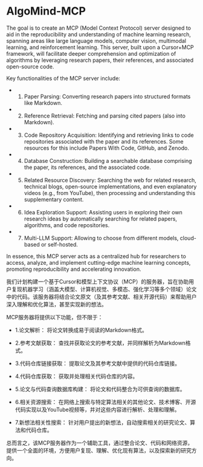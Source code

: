 # AlgoMind-MCP

The goal is to create an MCP (Model Context Protocol) server designed to aid in the reproducibility and understanding of machine learning research, spanning areas like large language models, computer vision, multimodal learning, and reinforcement learning. This server, built upon a Cursor+MCP framework, will facilitate deeper comprehension and optimization of algorithms by leveraging research papers, their references, and associated open-source code.

Key functionalities of the MCP server include:

  - 1. Paper Parsing: Converting research papers into structured formats like Markdown.
  
  - 2. Reference Retrieval: Fetching and parsing cited papers (also into Markdown).
  
  - 3. Code Repository Acquisition: Identifying and retrieving links to code repositories associated with the paper and its references. Some resources for this include Papers With Code, GitHub, and Zenodo.
  
  - 4. Database Construction: Building a searchable database comprising the paper, its references, and the associated code.
  
  - 5. Related Resource Discovery: Searching the web for related research, technical blogs, open-source implementations, and even explanatory videos (e.g., from YouTube), then processing and understanding this supplementary content.
  
  - 6. Idea Exploration Support: Assisting users in exploring their own research ideas by automatically searching for related papers, algorithms, and code repositories.
  
  - 7. Multi-LLM Support: Allowing to choose from different models, cloud-based or self-hosted.

In essence, this MCP server acts as a centralized hub for researchers to access, analyze, and implement cutting-edge machine learning concepts, promoting reproducibility and accelerating innovation.


我们计划构建一个基于Cursor和模型上下文协议（MCP）的服务器，旨在协助用户复现机器学习（涵盖大模型、计算机视觉、多模态、强化学习等多个领域）论文中的代码。该服务器将结合论文原文（及其参考文献、相关开源代码）来帮助用户深入理解和优化算法，甚至实现新的想法。

MCP服务器将提供以下功能，但不限于：

  - 1.论文解析： 将论文转换成易于阅读的Markdown格式。

  - 2.参考文献获取： 查找并获取论文的参考文献，并同样解析为Markdown格式。

  - 3.代码仓库链接获取： 提取论文及其参考文献中提供的代码仓库链接。

  - 4.代码仓库获取： 获取并处理相关代码仓库的内容。

  - 5.论文与代码查询数据库构建： 将论文和代码整合为可供查询的数据库。

  - 6.相关资源搜索： 在网络上搜索与特定算法相关的其他论文、技术博客、开源代码实现以及YouTube视频等，并对这些内容进行解析、处理和理解。

  - 7.新想法相关性搜索： 针对用户提出的新想法，自动搜索相关的研究论文、算法和代码仓库。

总而言之，该MCP服务器作为一个辅助工具，通过整合论文、代码和网络资源，提供一个全面的环境，方便用户复现、理解、优化现有算法，以及探索新的研究方向。
